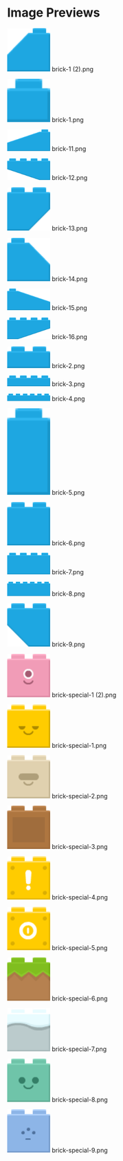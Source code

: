 # Image Previews

<img src="brick-1 (2).png" width="100" /> brick-1 (2).png<br>

<img src="brick-1.png" width="100" /> brick-1.png<br>

<img src="brick-11.png" width="100" /> brick-11.png<br>

<img src="brick-12.png" width="100" /> brick-12.png<br>

<img src="brick-13.png" width="100" /> brick-13.png<br>

<img src="brick-14.png" width="100" /> brick-14.png<br>

<img src="brick-15.png" width="100" /> brick-15.png<br>

<img src="brick-16.png" width="100" /> brick-16.png<br>

<img src="brick-2.png" width="100" /> brick-2.png<br>

<img src="brick-3.png" width="100" /> brick-3.png<br>

<img src="brick-4.png" width="100" /> brick-4.png<br>

<img src="brick-5.png" width="100" /> brick-5.png<br>

<img src="brick-6.png" width="100" /> brick-6.png<br>

<img src="brick-7.png" width="100" /> brick-7.png<br>

<img src="brick-8.png" width="100" /> brick-8.png<br>

<img src="brick-9.png" width="100" /> brick-9.png<br>

<img src="brick-special-1 (2).png" width="100" /> brick-special-1 (2).png<br>

<img src="brick-special-1.png" width="100" /> brick-special-1.png<br>

<img src="brick-special-2.png" width="100" /> brick-special-2.png<br>

<img src="brick-special-3.png" width="100" /> brick-special-3.png<br>

<img src="brick-special-4.png" width="100" /> brick-special-4.png<br>

<img src="brick-special-5.png" width="100" /> brick-special-5.png<br>

<img src="brick-special-6.png" width="100" /> brick-special-6.png<br>

<img src="brick-special-7.png" width="100" /> brick-special-7.png<br>

<img src="brick-special-8.png" width="100" /> brick-special-8.png<br>

<img src="brick-special-9.png" width="100" /> brick-special-9.png<br>

